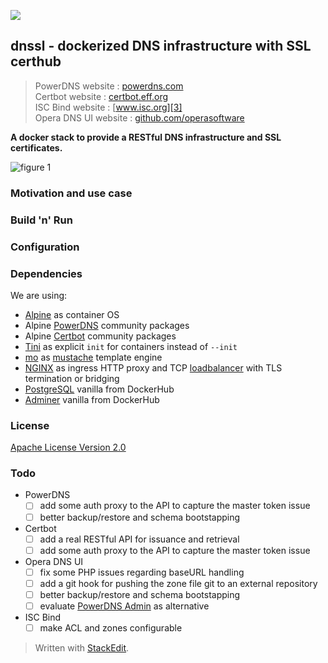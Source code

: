 ![](https://github.com/iaean/dnssl/workflows/Dockerization/badge.svg)

## dnssl - dockerized DNS infrastructure with SSL certhub

> PowerDNS website : [powerdns.com][1]  
> Certbot website : [certbot.eff.org][2]  
> ISC Bind website : [www.isc.org][3]  
> Opera DNS UI website : [github.com/operasoftware][4]

[1]: https://powerdns.com/
[2]: https://certbot.eff.org/
[3]: https://www.isc.org/downloads/bind/
[4]: https://github.com/operasoftware/dns-ui

**A docker stack to provide a RESTful DNS infrastructure and SSL certificates.**

![figure 1](http://www.plantuml.com/plantuml/proxy?cache=no&src=https://raw.githubusercontent.com/iaean/dnssl/init/assets/figure1.dot)

### Motivation and use case

### Build 'n' Run

### Configuration

### Dependencies

We are using:
* [Alpine][10] as container OS
* Alpine [PowerDNS][11] community packages
* Alpine [Certbot][12] community packages
* [Tini][13] as explicit `init` for containers instead of `--init`
* [mo][15] as [mustache][14] template engine
* [NGINX][16] as ingress HTTP proxy and TCP [loadbalancer][17] with TLS termination or bridging
* [PostgreSQL][18] vanilla from DockerHub
* [Adminer][19] vanilla from DockerHub

[10]: https://alpinelinux.org/
[11]: https://pkgs.alpinelinux.org/package/edge/community/x86_64/pdns
[12]: https://pkgs.alpinelinux.org/package/edge/community/x86_64/certbot
[13]: https://github.com/krallin/tini
[14]: https://mustache.github.io/
[15]: https://github.com/tests-always-included/mo
[16]: https://www.nginx.com/
[17]: https://nginx.org/en/docs/stream/ngx_stream_core_module.html
[18]: https://postgresql.org/
[19]: https://www.adminer.org/

### License

[Apache License Version 2.0](LICENSE)

### Todo

- PowerDNS
  - [ ] add some auth proxy to the API to capture the master token issue
  - [ ] better backup/restore and schema bootstapping
- Certbot
  - [ ] add a real RESTful API for issuance and retrieval
  - [ ] add some auth proxy to the API to capture the master token issue
- Opera DNS UI
  - [ ] fix some PHP issues regarding baseURL handling
  - [ ] add a git hook for pushing the zone file git to an external repository
  - [ ] better backup/restore and schema bootstapping
  - [ ] evaluate [PowerDNS Admin][20] as alternative
- ISC Bind
  - [ ] make ACL and zones configurable

[20]: https://github.com/ngoduykhanh/PowerDNS-Admin

> Written with [StackEdit](https://stackedit.io/).
